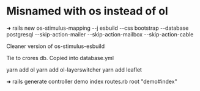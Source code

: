 # Misnamed with os instead of ol

➜ rails new os-stimulus-mapping --j esbuild --css bootstrap --database postgresql --skip-action-mailer --skip-action-mailbox --skip-action-cable

Cleaner version of os-stimulus-esbuild

Tie to crores db. Copied into database.yml

yarn add ol
yarn add ol-layerswitcher
yarn add leaflet

➜ rails generate controller demo index
routes.rb root "demo#index"
